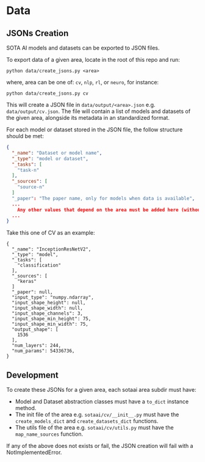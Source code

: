 # Data

## JSONs Creation

SOTA AI models and datasets can be exported to JSON files.

To export data of a given area, locate in the root of this repo and
run:

```
python data/create_jsons.py <area>
```

where, area can be one of: `cv`, `nlp`, `rl`, or `neuro`, for instance:

```
python data/create_jsons.py cv
```

This will create a JSON file in `data/output/<area>.json` e.g.
`data/output/cv.json`. The file will contain a list of models and datasets of
the given area, alongside its metadata in an standardized format.

For each model or dataset stored in the JSON file, the follow structure should
be met:

```json
{
  "_name": "Dataset or model name",
  "_type": "model or dataset",
  "_tasks": [
    "task-n"
  ],
  "_sources": [
    "source-n"
  ]
  "_paper": "The paper name, only for models when data is available",
  ...
    Any other values that depend on the area must be added here (without _)
  ...
}
```

Take this one of CV as an example:

```
{
  "_name": "InceptionResNetV2",
  "_type": "model",
  "_tasks": [
    "classification"
  ],
  "_sources": [
    "keras"
  ]
  "_paper": null,
  "input_type": "numpy.ndarray",
  "input_shape_height": null,
  "input_shape_width": null,
  "input_shape_channels": 3,
  "input_shape_min_height": 75,
  "input_shape_min_width": 75,
  "output_shape": [
    1536
  ],
  "num_layers": 244,
  "num_params": 54336736,
}
```

## Development

To create these JSONs for a given area, each sotaai area subdir must have:

- Model and Dataset abstraction classes must have a `to_dict` instance method.
- The init file of the area e.g. `sotaai/cv/__init__.py` must have the
  `create_models_dict` and `create_datasets_dict` functions.
- The utils file of the area e.g. `sotaai/cv/utils.py` must have the
  `map_name_sources` function.

If any of the above does not exists or fail, the JSON creation will fail with a
NotImplementedError.
